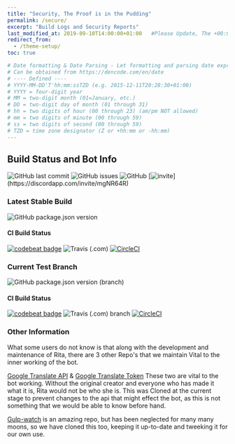 ```yaml
---
title: "Security, The Proof is in the Pudding"
permalink: /secure/
excerpt: "Build Logs and Security Reports"
last_modified_at: 2019-09-10T14:00:00+01:00   #Please Update, The +00:00 is the Time Zone difference
redirect_from:
  - /theme-setup/
toc: true

# Date formatting & Date Parsing - Let formatting and parsing date expressed in ISO8601 format.
# Can be obtained from https://dencode.com/en/date
# ---- Defined ----
# YYYY-MM-DD'T'hh:mm:ssTZD (e.g. 2015-12-11T20:28:30+01:00)
# YYYY = four-digit year
# MM = two-digit month (01=January, etc.)
# DD = two-digit day of month (01 through 31)
# hh = two digits of hour (00 through 23) (am/pm NOT allowed)
# mm = two digits of minute (00 through 59)
# ss = two digits of second (00 through 59)
# TZD = time zone designator (Z or +hh:mm or -hh:mm)
---
```


## Build Status and Bot Info

![GitHub last commit](https://img.shields.io/github/last-commit/ZyC0R3/Rita.svg)
![GitHub issues](https://img.shields.io/github/issues-raw/ZyC0R3/Rita.svg)
![GitHub](https://img.shields.io/github/license/ZyC0R3/Rita.svg)
[![invite](https://img.shields.io/badge/Discord_Support-JOIN-7289DA.svg?)](https://discordapp.com/invite/mgNR64R)

### Latest Stable Build
![GitHub package.json version](https://img.shields.io/github/package-json/v/ZyC0R3/Rita?label=Stable%20Version)

#### CI Build Status
[![codebeat badge](https://codebeat.co/badges/da556d1a-7025-4f94-b988-a8dc19d89d32)](https://codebeat.co/projects/github-com-zyc0r3-rita-master)
![Travis (.com)](https://img.shields.io/travis/com/ZyC0R3/Rita?label=TravisCI)
[![CircleCI](https://circleci.com/gh/ZyC0R3/Rita/tree/master.svg?style=svg)](https://circleci.com/gh/ZyC0R3/Rita/tree/master)

### Current Test Branch
![GitHub package.json version (branch)](https://img.shields.io/github/package-json/v/ZyC0R3/Rita/test-branch?label=Test%20Version)

#### CI Build Status
[![codebeat badge](https://codebeat.co/badges/13d8e66a-c92e-4a01-8c06-3a823283a84b)](https://codebeat.co/projects/github-com-zyc0r3-rita-test-branch)
![Travis (.com) branch](https://img.shields.io/travis/com/ZyC0R3/Rita/test-branch?label=TravisCI)
[![CircleCI](https://circleci.com/gh/ZyC0R3/Rita/tree/test-branch.svg?style=svg)](https://circleci.com/gh/ZyC0R3/Rita/tree/test-branch)


### Other Information

What some users do not know is that along with the development and maintenance of Rita, there are 3 other Repo's that we maintain Vital to the inner working of the bot.

[Google Translate API](https://github.com/ZyC0R3/google-translate-api) & [Google Translate Token](https://github.com/ZyC0R3/google-translate-token) These two are vital to the bot working. Without the original creator and everyone who has made it what it is, Rita would not be who she is. This was Cloned at the current stage to prevent changes to the api that might effect the bot, as this is not something that we would be able to know before hand.


[Gulp-watch](https://github.com/ZyC0R3/gulp-watch) is an amazing repo, but has been neglected for many many moons, so we have cloned this too, keeping it up-to-date and tweeking it for our own use.
